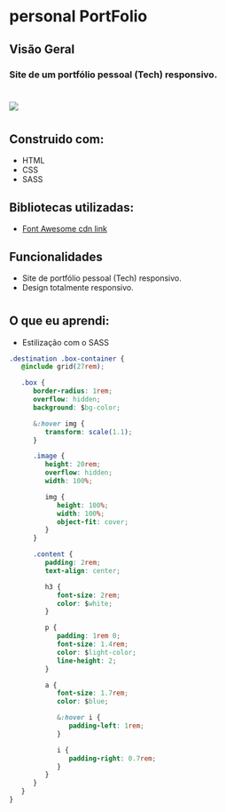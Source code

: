 # personal PortFolio

## Visão Geral

### Site de um portfólio pessoal (Tech) responsivo.
#

![](./Assets/images/personal-portifolio.png)

#
## Construido com:
- HTML
- CSS 
- SASS

## Bibliotecas utilizadas:
- [Font Awesome cdn link](https://cdnjs.com/libraries/font-awesome)

## Funcionalidades
- Site de portfólio pessoal (Tech) responsivo.
- Design totalmente responsivo.
#
## O que eu aprendi:

- Estilização com o SASS

```css
.destination .box-container {
   @include grid(27rem);

   .box {
      border-radius: 1rem;
      overflow: hidden;
      background: $bg-color;

      &:hover img {
         transform: scale(1.1);
      }

      .image {
         height: 20rem;
         overflow: hidden;
         width: 100%;

         img {
            height: 100%;
            width: 100%;
            object-fit: cover;
         }
      }

      .content {
         padding: 2rem;
         text-align: center;

         h3 {
            font-size: 2rem;
            color: $white;
         }

         p {
            padding: 1rem 0;
            font-size: 1.4rem;
            color: $light-color;
            line-height: 2;
         }

         a {
            font-size: 1.7rem;
            color: $blue;

            &:hover i {
               padding-left: 1rem;
            }

            i {
               padding-right: 0.7rem;
            }
         }
      }
   }
}
```

